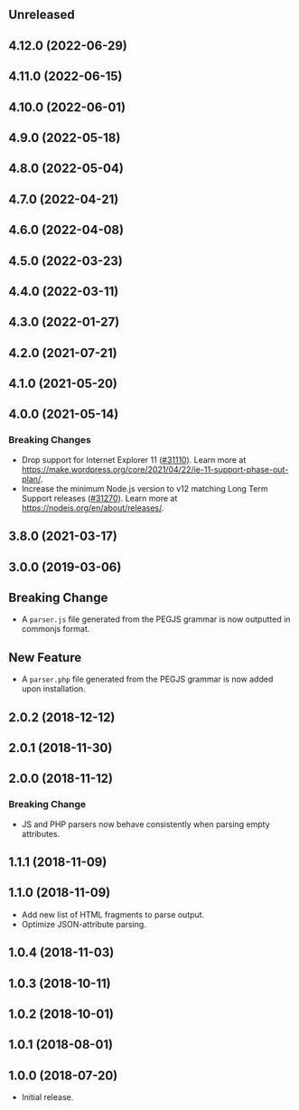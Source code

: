 <!-- Learn how to maintain this file at https://github.com/WordPress/gutenberg/tree/HEAD/packages#maintaining-changelogs. -->

## Unreleased

## 4.12.0 (2022-06-29)

## 4.11.0 (2022-06-15)

## 4.10.0 (2022-06-01)

## 4.9.0 (2022-05-18)

## 4.8.0 (2022-05-04)

## 4.7.0 (2022-04-21)

## 4.6.0 (2022-04-08)

## 4.5.0 (2022-03-23)

## 4.4.0 (2022-03-11)

## 4.3.0 (2022-01-27)

## 4.2.0 (2021-07-21)

## 4.1.0 (2021-05-20)

## 4.0.0 (2021-05-14)

### Breaking Changes

-   Drop support for Internet Explorer 11 ([#31110](https://github.com/WordPress/gutenberg/pull/31110)). Learn more at https://make.wordpress.org/core/2021/04/22/ie-11-support-phase-out-plan/.
-   Increase the minimum Node.js version to v12 matching Long Term Support releases ([#31270](https://github.com/WordPress/gutenberg/pull/31270)). Learn more at https://nodejs.org/en/about/releases/.

## 3.8.0 (2021-03-17)

## 3.0.0 (2019-03-06)

## Breaking Change

-   A `parser.js` file generated from the PEGJS grammar is now outputted in commonjs format.

## New Feature

-   A `parser.php` file generated from the PEGJS grammar is now added upon installation.

## 2.0.2 (2018-12-12)

## 2.0.1 (2018-11-30)

## 2.0.0 (2018-11-12)

### Breaking Change

-   JS and PHP parsers now behave consistently when parsing empty attributes.

## 1.1.1 (2018-11-09)

## 1.1.0 (2018-11-09)

-   Add new list of HTML fragments to parse output.
-   Optimize JSON-attribute parsing.

## 1.0.4 (2018-11-03)

## 1.0.3 (2018-10-11)

## 1.0.2 (2018-10-01)

## 1.0.1 (2018-08-01)

## 1.0.0 (2018-07-20)

-   Initial release.
